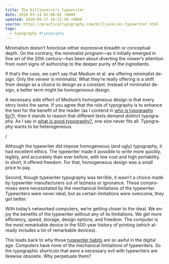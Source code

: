 ```yaml
---
title: The billionaire’s typewriter
date: 2018-03-14 01:08:02 +0000
updated: 2018-09-17 16:21:58 +0000
source: https://practicaltypography.com/billionaires-typewriter.html
tags:
  - typography #typography
---
```

Min­i­mal­ism doesn’t fore­close ei­ther ex­pres­sive breadth or con­cep­tual depth. On the con­trary, the min­i­mal­ist pro­gram—as it ini­tially emerged in fine art of the 20th cen­tury—has been about diverting the viewer’s at­ten­tion from overt signs of au­thor­ship to the deeper pu­rity of the ingredients.  

If that’s the case, we can’t say that Medium et al. are of­fer­ing min­i­mal­ist de­sign. Only the ve­neer is min­i­mal­ist. What they’re really of­fer­ing is a shift from de­sign as a choice to de­sign as a constant. In­stead of min­i­mal­ist de­sign, a bet­ter term might be *ho­mo­ge­neous* design.

A nec­es­sary side ef­fect of Medium’s ho­mo­ge­neous de­sign is that every story looks the same. If you agree that the role of ty­pog­ra­phy is to en­hance the text for the ben­e­fit of the reader (as I contend in [who is ty­pog­ra­phy for?][1]), then it stands to rea­son that dif­fer­ent texts de­mand dis­tinct typog­ra­phy. As I say in [what is good ty­pog­ra­phy?][2], one size never fits all. Ty­pog­ra­phy wants to be heterogeneous.

/

Al­though the type­writer did im­pose ho­mo­ge­neous (and ugly) ty­pog­ra­phy, it had ex­cel­lent ethics. The type­writer made it pos­si­ble to write more quickly, leg­i­bly, and ac­cu­rately than ever be­fore, with low cost and high porta­bil­ity. In short, it of­fered free­dom. For that, ho­mo­ge­neous de­sign was a small price to pay.

Sec­ond, though type­writer ty­pog­ra­phy was ter­ri­ble, it wasn’t a choice made by type­writer manufac­tur­ers out of lazi­ness or ig­no­rance. These com­pro­mises were ne­ces­si­tated by the mechan­i­cal lim­i­ta­tions of the type­writer. Type­writ­ers were never ideal, but as cer­tain lim­i­ta­tions were overcome, they got better.

With to­day’s net­worked com­put­ers, we’re get­ting closer to the ideal. We en­joy the ben­e­fits of the type­writer with­out any of its lim­i­ta­tions. We get more ef­fi­ciency, speed, stor­age, de­sign op­tions, and free­dom. The com­puter is the most re­mark­able de­vice in the 500-year his­tory of print­ing (which al­ready in­cludes a lot of re­mark­able devices).

This leads back to why those [type­writer habits][3] are so aw­ful in the dig­i­tal age. Com­put­ers have none of the me­chan­i­cal lim­i­ta­tions of type­writ­ers. So the ty­po­graphic short­cuts that were a neces­sary evil with type­writ­ers are like­wise ob­so­lete. Why per­pet­u­ate them?

[1]: https://practicaltypography.com/who-is-typography-for.html
[2]: https://practicaltypography.com/what-is-good-typography.html
[3]: https://practicaltypography.com/typewriter-habits.html